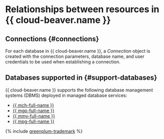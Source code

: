 # Relationships between resources in {{ cloud-beaver.name }}

## Connections {#connections}

For each database in {{ cloud-beaver.name }}, a *Connection* object is created with the connection parameters, database name, and user credentials to be used when establishing a connection.

## Databases supported in {#support-databases}

{{ cloud-beaver.name }} supports the following database management systems (DBMS) deployed in managed database services:

* [{{ mch-full-name }}](../../managed-clickhouse/)
* [{{ mgp-full-name }}](../../managed-greenplum/)
* [{{ mmy-full-name }}](../../managed-mysql/)
* [{{ mpg-full-name }}](../../managed-postgresql/)

{% include [greenplum-trademark](../../_includes/mdb/mgp/trademark.md) %}
